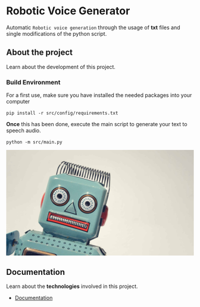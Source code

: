 # Robotic Voice Generator

Automatic `Robotic voice generation` through the usage of **txt** files and single modifications of the python script.

## About the project

Learn about the development of this project.

### Build Environment

For a first use, make sure you have installed the needed packages into your computer

```shell
pip install -r src/config/requirements.txt
```

**Once** this has been done, execute the main script to generate your text to speech audio.

```shell
python -m src/main.py
```

![make build-venv demonstration](docs/img/robot-voice-effect.jpg)

## Documentation 
Learn about the **technologies** involved in this project.
- [Documentation](docs/)
